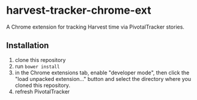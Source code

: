 harvest-tracker-chrome-ext
==========================

A Chrome extension for tracking Harvest time via PivotalTracker stories.

## Installation

1. clone this repository
2. run `bower install`
3. in the Chrome extensions tab, enable "developer mode", then click the
   "load unpacked extension..." button and select the directory where you
   cloned this repository.
4. refresh PivotalTracker